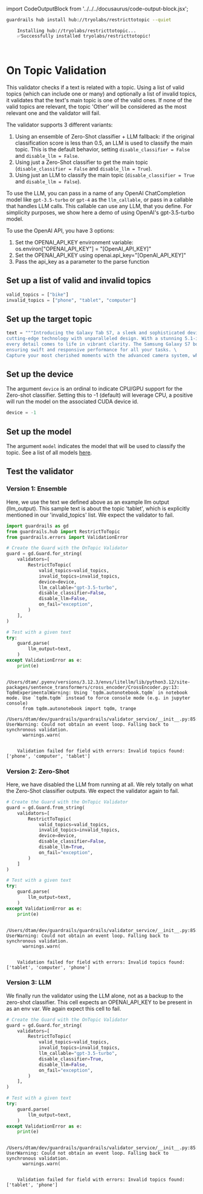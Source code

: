 import CodeOutputBlock from '../../../docusaurus/code-output-block.jsx';

```bash
guardrails hub install hub://tryolabs/restricttotopic --quiet
```

<CodeOutputBlock lang="bash">

```
    Installing hub://tryolabs/restricttotopic...
    ✅Successfully installed tryolabs/restricttotopic!
    
    
```

</CodeOutputBlock>

<!-- WARNING: THIS FILE WAS AUTOGENERATED! DO NOT EDIT! Instead, edit the notebook w/the location & name as this file. -->

# On Topic Validation

This validator checks if a text is related with a topic. Using a list of valid topics (which can include one or many) and optionally a list of invalid topics, it validates that the text's main topic is one of the valid ones. If none of the valid topics are relevant, the topic 'Other' will be considered as the most relevant one and the validator will fail.

The validator supports 3 different variants:

1. Using an ensemble of Zero-Shot classifier + LLM fallback: if the original classification score is less than 0.5, an LLM is used to classify the main topic. This is the default behavior, setting `disable_classifier = False` and `disable_llm = False`.
2. Using just a Zero-Shot classifier to get the main topic (`disable_classifier = False` and `disable_llm = True`).
3. Using just an LLM to classify the main topic (`disable_classifier = True` and `disable_llm = False`).

To use the LLM, you can pass in a name of any OpenAI ChatCompletion model like `gpt-3.5-turbo` or `gpt-4` as the `llm_callable`, or pass in a callable that handles LLM calls. This callable can use any LLM, that you define. For simplicity purposes, we show here a demo of using OpenAI's gpt-3.5-turbo model.

To use the OpenAI API, you have 3 options:

1. Set the OPENAI_API_KEY environment variable: os.environ["OPENAI_API_KEY"] = "[OpenAI_API_KEY]"
2. Set the OPENAI_API_KEY using openai.api_key="[OpenAI_API_KEY]"
3. Pass the api_key as a parameter to the parse function

## Set up a list of valid and invalid topics


```python
valid_topics = ["bike"]
invalid_topics = ["phone", "tablet", "computer"]
```

## Set up the target topic


```python
text = """Introducing the Galaxy Tab S7, a sleek and sophisticated device that seamlessly combines \
cutting-edge technology with unparalleled design. With a stunning 5.1-inch Quad HD Super AMOLED display, \
every detail comes to life in vibrant clarity. The Samsung Galaxy S7 boasts a powerful processor, \
ensuring swift and responsive performance for all your tasks. \
Capture your most cherished moments with the advanced camera system, which delivers stunning photos in any lighting conditions."""
```

## Set up the device

The argument `device` is an ordinal to indicate CPU/GPU support for the Zero-shot classifier. Setting this to -1 (default) will leverage CPU, a positive will run the model on the associated CUDA device id.


```python
device = -1
```

## Set up the model

The argument `model` indicates the model that will be used to classify the topic. See a list of all models [here](https://huggingface.co/models?pipeline_tag=zero-shot-classification&sort=trending).

## Test the validator

### Version 1: Ensemble

Here, we use the text we defined above as an example llm output (llm_output). This sample text is about the topic 'tablet', which is explicitly mentioned in our 'invalid_topics' list. We expect the validator to fail.


```python
import guardrails as gd
from guardrails.hub import RestrictToTopic
from guardrails.errors import ValidationError

# Create the Guard with the OnTopic Validator
guard = gd.Guard.for_string(
    validators=[
        RestrictToTopic(
            valid_topics=valid_topics,
            invalid_topics=invalid_topics,
            device=device,
            llm_callable="gpt-3.5-turbo",
            disable_classifier=False,
            disable_llm=False,
            on_fail="exception",
        )
    ],
)

# Test with a given text
try:
    guard.parse(
        llm_output=text,
    )
except ValidationError as e:
    print(e)
```

<CodeOutputBlock lang="python">

```
    /Users/dtam/.pyenv/versions/3.12.3/envs/litellm/lib/python3.12/site-packages/sentence_transformers/cross_encoder/CrossEncoder.py:13: TqdmExperimentalWarning: Using `tqdm.autonotebook.tqdm` in notebook mode. Use `tqdm.tqdm` instead to force console mode (e.g. in jupyter console)
      from tqdm.autonotebook import tqdm, trange
    /Users/dtam/dev/guardrails/guardrails/validator_service/__init__.py:85: UserWarning: Could not obtain an event loop. Falling back to synchronous validation.
      warnings.warn(


    Validation failed for field with errors: Invalid topics found: ['phone', 'computer', 'tablet']
```

</CodeOutputBlock>

### Version 2: Zero-Shot

Here, we have disabled the LLM from running at all. We rely totally on what the Zero-Shot classifier outputs. We expect the validator again to fail.


```python
# Create the Guard with the OnTopic Validator
guard = gd.Guard.from_string(
    validators=[
        RestrictToTopic(
            valid_topics=valid_topics,
            invalid_topics=invalid_topics,
            device=device,
            disable_classifier=False,
            disable_llm=True,
            on_fail="exception",
        )
    ]
)

# Test with a given text
try:
    guard.parse(
        llm_output=text,
    )
except ValidationError as e:
    print(e)
```

<CodeOutputBlock lang="python">

```
    /Users/dtam/dev/guardrails/guardrails/validator_service/__init__.py:85: UserWarning: Could not obtain an event loop. Falling back to synchronous validation.
      warnings.warn(


    Validation failed for field with errors: Invalid topics found: ['tablet', 'computer', 'phone']
```

</CodeOutputBlock>

### Version 3: LLM

We finally run the validator using the LLM alone, not as a backup to the zero-shot classifier. This cell expects an OPENAI_API_KEY to be present in as an env var. We again expect this cell to fail.


```python
# Create the Guard with the OnTopic Validator
guard = gd.Guard.for_string(
    validators=[
        RestrictToTopic(
            valid_topics=valid_topics,
            invalid_topics=invalid_topics,
            llm_callable="gpt-3.5-turbo",
            disable_classifier=True,
            disable_llm=False,
            on_fail="exception",
        )
    ],
)

# Test with a given text
try:
    guard.parse(
        llm_output=text,
    )
except ValidationError as e:
    print(e)
```

<CodeOutputBlock lang="python">

```
    /Users/dtam/dev/guardrails/guardrails/validator_service/__init__.py:85: UserWarning: Could not obtain an event loop. Falling back to synchronous validation.
      warnings.warn(


    Validation failed for field with errors: Invalid topics found: ['tablet', 'phone']
```

</CodeOutputBlock>
